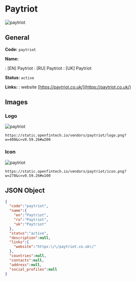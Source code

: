 
# Paytriot 
![paytriot](https://static.openfintech.io/vendors/paytriot/logo.png?w=400&c=v0.59.26#w200)  

## General 
 
**Code:** `paytriot` 
 
**Name:** 
 
:	[EN] Paytriot 
:	[RU] Paytriot 
:	[UK] Paytriot 
 
**Status:** `active` 
 
**Links:** 
: website [https://paytriot.co.uk/](https://paytriot.co.uk/) 
 

## Images 

### Logo 
 
![paytriot](https://static.openfintech.io/vendors/paytriot/logo.png?w=400&c=v0.59.26#w200)  

```
https://static.openfintech.io/vendors/paytriot/logo.png?w=400&c=v0.59.26#w200
```  

### Icon 
 
![paytriot](https://static.openfintech.io/vendors/paytriot/icon.png?w=278&c=v0.59.26#w100)  

```
https://static.openfintech.io/vendors/paytriot/icon.png?w=278&c=v0.59.26#w100
```  

## JSON Object 

```json
{
  "code":"paytriot",
  "name":{
    "en":"Paytriot",
    "ru":"Paytriot",
    "uk":"Paytriot"
  },
  "status":"active",
  "description":null,
  "links":{
    "website":"https:\/\/paytriot.co.uk\/"
  },
  "countries":null,
  "contacts":null,
  "address":null,
  "social_profiles":null
}
```  
